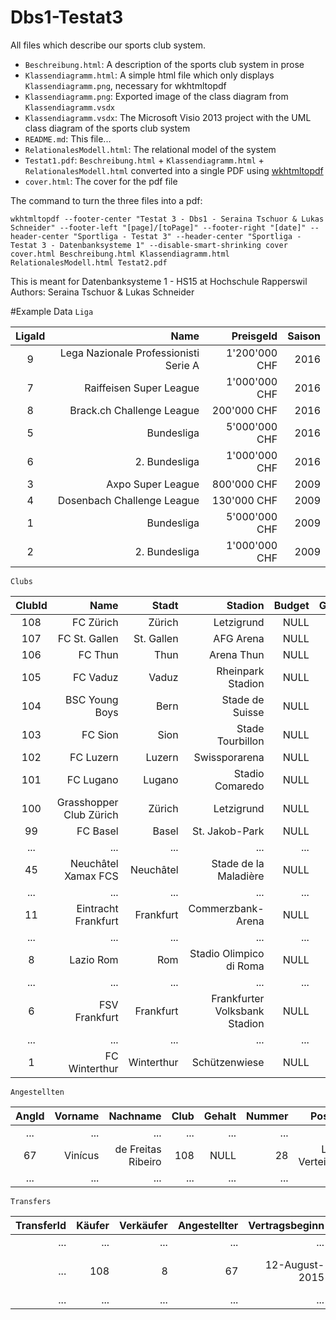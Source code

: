 # Dbs1-Testat3
All files which describe our sports club system.

- `Beschreibung.html`: A description of the sports club system in prose
- `Klassendiagramm.html`: A simple html file which only displays `Klassendiagramm.png`, necessary for wkhtmltopdf
- `Klassendiagramm.png`: Exported image of the class diagram from `Klassendiagramm.vsdx`
- `Klassendiagramm.vsdx`: The Microsoft Visio 2013 project with the UML class diagram of the sports club system
- `README.md`: This file...
- `RelationalesModell.html`: The relational model of the system
- `Testat1.pdf`: `Beschreibung.html` + `Klassendiagramm.html` + `RelationalesModell.html` converted into a single PDF using [wkhtmltopdf](wkhtmltopdf.org)
- `cover.html`: The cover for the pdf file

The command to turn the three files into a pdf:

    wkhtmltopdf --footer-center "Testat 3 - Dbs1 - Seraina Tschuor & Lukas Schneider" --footer-left "[page]/[toPage]" --footer-right "[date]" --header-center "Sportliga - Testat 3" --header-center "Sportliga - Testat 3 - Datenbanksysteme 1" --disable-smart-shrinking cover cover.html Beschreibung.html Klassendiagramm.html RelationalesModell.html Testat2.pdf

This is meant for Datenbanksysteme 1 - HS15 at Hochschule Rapperswil  
Authors: Seraina Tschuor & Lukas Schneider

#Example Data
`Liga`

 LigaId | Name                                  | Preisgeld     | Saison |
 :-----:|--------------------------------------:|--------------:|-------:|
 9      | Lega Nazionale Professionisti Serie A | 1'200'000 CHF | 2016   |
 7      | Raiffeisen Super League               | 1'000'000 CHF | 2016   |
 8      | Brack.ch Challenge League             |   200'000 CHF | 2016   |
 5      | Bundesliga                            | 5'000'000 CHF | 2016   |
 6      | 2. Bundesliga                         | 1'000'000 CHF | 2016   |
 3      | Axpo Super League                     |   800'000 CHF | 2009   |
 4      | Dosenbach Challenge League            |   130'000 CHF | 2009   |
 1      | Bundesliga                            | 5'000'000 CHF | 2009   |
 2      | 2. Bundesliga                         | 1'000'000 CHF | 2009   |


 `Clubs`

 ClubId | Name                    | Stadt      | Stadion                       | Budget | Gründungsjahr
 :-----:|------------------------:|-----------:|------------------------------:|-------:|--------------:
 108    | FC Zürich               | Zürich     | Letzigrund                    | NULL   | 1896
 107    | FC St. Gallen           | St. Gallen | AFG Arena                     | NULL   | 1879
 106    | FC Thun                 | Thun       | Arena Thun                    | NULL   | 1898
 105    | FC Vaduz                | Vaduz      | Rheinpark Stadion             | NULL   | 1932
 104    | BSC Young Boys          | Bern       | Stade de Suisse               | NULL   | 1898
 103    | FC Sion                 | Sion       | Stade Tourbillon              | NULL   | 1909
 102    | FC Luzern               | Luzern     | Swissporarena                 | NULL   | 1901
 101    | FC Lugano               | Lugano     | Stadio Comaredo               | NULL   | 1908
 100    | Grasshopper Club Zürich | Zürich     | Letzigrund                    | NULL   | 1886
 99     | FC Basel                | Basel      | St. Jakob-Park                | NULL   | 1893
 ...    | ...                     | ...        | ...                           | ...    | ...
 45     | Neuchâtel Xamax FCS     | Neuchâtel  | Stade de la Maladière         | NULL   | 1896
 ...    | ...                     | ...        | ...                           | ...    | ...
 11     | Eintracht Frankfurt     | Frankfurt  | Commerzbank-Arena             | NULL   | 1899
 ...    | ...                     | ...        | ...                           | ...    | ...
 8      | Lazio Rom               | Rom        | Stadio Olimpico di Roma       | NULL   | 1900
 ...    | ...                     | ...        | ...                           | ...    | ...
 6      | FSV Frankfurt           | Frankfurt  | Frankfurter Volksbank Stadion | NULL   | 1899
 ...    | ...                     | ...        | ...                           | ...    | ...
 1      | FC Winterthur           | Winterthur | Schützenwiese                 | NULL   | 1896

 `Angestellten`

 AngId | Vorname | Nachname           | Club | Gehalt | Nummer | Position           | Bereich
 :----:|--------:|-------------------:|-----:|-------:|-------:|-------------------:|--------:|
 ...   | ...     | ...                | ...  | ...    | ...    | ...                | ...       
 67    | Vinícus | de Freitas Ribeiro | 108  | NULL   | 28     | Linker Verteidiger | NULL       
 ...   | ...     | ...                | ...  | ...    | ...    | ...                | ...

 `Transfers`

 TransferId | Käufer | Verkäufer | Angestellter  | Vertragsbeginn | Vertragsende | Summe
 ----------:|-------:|----------:|--------------:|---------------:|-------------:|------:
 ...        | ...    | ...       | ...           | ...            | ...          | ...         
 ...        | 108    | 8         | 67            | 12-August-2015 | 30-June-2016 | 380 000 CHF       
 ...        | ...    | ...       | ...           | ...            | ...          | ...       
